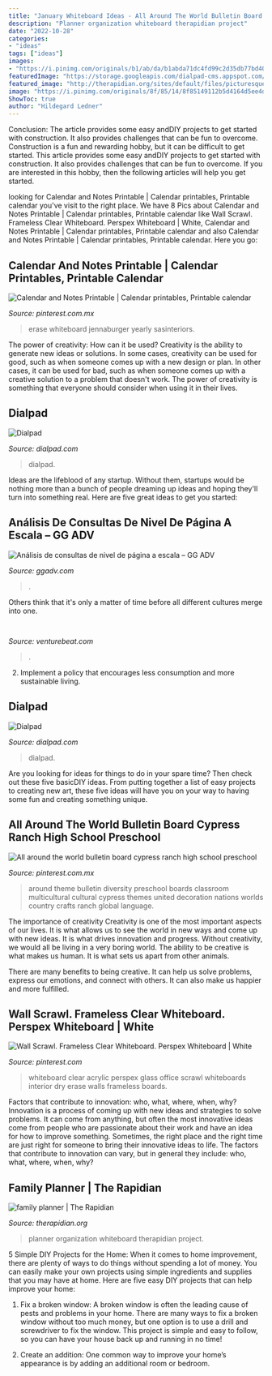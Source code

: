 ```yaml
---
title: "January Whiteboard Ideas - All Around The World Bulletin Board Cypress Ranch High School Preschool"
description: "Planner organization whiteboard therapidian project"
date: "2022-10-28"
categories:
- "ideas"
tags: ["ideas"]
images:
- "https://i.pinimg.com/originals/b1/ab/da/b1abda71dc4fd99c2d35db77bd402956.jpg"
featuredImage: "https://storage.googleapis.com/dialpad-cms.appspot.com/cms/blog/content/DSC01074.jpg"
featured_image: "http://therapidian.org/sites/default/files/picturesque_images/img_2535.jpg"
image: "https://i.pinimg.com/originals/8f/85/14/8f85149112b5d4164d5ee4d9522e6340.jpg"
ShowToc: true
author: "Hildegard Ledner"
---
```



Conclusion: The article provides some easy andDIY projects to get started with construction. It also provides challenges that can be fun to overcome.
Construction is a fun and rewarding hobby, but it can be difficult to get started. This article provides some easy andDIY projects to get started with construction. It also provides challenges that can be fun to overcome. If you are interested in this hobby, then the following articles will help you get started.

	

		
looking for Calendar and Notes Printable | Calendar printables, Printable calendar you've visit to the right place. We have 8 Pics about Calendar and Notes Printable | Calendar printables, Printable calendar like Wall Scrawl. Frameless Clear Whiteboard. Perspex Whiteboard | White, Calendar and Notes Printable | Calendar printables, Printable calendar and also Calendar and Notes Printable | Calendar printables, Printable calendar. Here you go:
		
    
## Calendar And Notes Printable | Calendar Printables, Printable Calendar

<img loading=lazy src="https://i.pinimg.com/originals/b1/ab/da/b1abda71dc4fd99c2d35db77bd402956.jpg" onerror="this.onerror=null;this.src='https://tse4.mm.bing.net/th?id=OIP.chJTRuw2hijloN8OcfsSUgHaE3&amp;pid=15.1';" alt="Calendar and Notes Printable | Calendar printables, Printable calendar">

_Source: pinterest.com.mx_

>erase whiteboard jennaburger yearly sasinteriors. 

	

The power of creativity: How can it be used?
Creativity is the ability to generate new ideas or solutions. In some cases, creativity can be used for good, such as when someone comes up with a new design or plan. In other cases, it can be used for bad, such as when someone comes up with a creative solution to a problem that doesn't work. The power of creativity is something that everyone should consider when using it in their lives.

    
## Dialpad

<img loading=lazy src="https://storage.googleapis.com/dialpad-cms.appspot.com/cms/blog/content/DSC01074.jpg" onerror="this.onerror=null;this.src='https://tse4.mm.bing.net/th?id=OIP.jrRYAl1U9MI3M7nqFqj7fAHaE8&amp;pid=15.1';" alt="Dialpad">

_Source: dialpad.com_

>dialpad. 

	

Ideas are the lifeblood of any startup. Without them, startups would be nothing more than a bunch of people dreaming up ideas and hoping they'll turn into something real. Here are five great ideas to get you started: 

    
## Análisis De Consultas De Nivel De Página A Escala – GG ADV

<img loading=lazy src="https://moz.com/cms/Example-Pivot-_-Full-Dataset-1.png?mtime=20210430154636&amp;focal=none" onerror="this.onerror=null;this.src='https://tse1.mm.bing.net/th?id=OIP.TlAaDrE-mYJGKgM5qHxkHwHaCA&amp;pid=15.1';" alt="Análisis de consultas de nivel de página a escala – GG ADV">

_Source: ggadv.com_

>. 

	

Others think that it's only a matter of time before all different cultures merge into one.

    
## 

<img loading=lazy src="https://venturebeat.com/wp-content/uploads/2018/07/fireworks_by_grucci.png?w=800" onerror="this.onerror=null;this.src='https://tse3.mm.bing.net/th?id=OIP.m5dUZh8xS0QJ_q8ju3DozAHaEM&amp;pid=15.1';" alt="">

_Source: venturebeat.com_

>. 

	

2. Implement a policy that encourages less consumption and more sustainable living. 

    
## Dialpad

<img loading=lazy src="https://storage.googleapis.com/dialpad-cms.appspot.com/cms/blog/content/1480467424376.png" onerror="this.onerror=null;this.src='https://tse4.mm.bing.net/th?id=OIP.tADcZvA4E4LbkH9dqq7iVgHaE8&amp;pid=15.1';" alt="Dialpad">

_Source: dialpad.com_

>dialpad. 

	

Are you looking for ideas for things to do in your spare time? Then check out these five basicDIY ideas. From putting together a list of easy projects to creating new art, these five ideas will have you on your way to having some fun and creating something unique.

    
## All Around The World Bulletin Board Cypress Ranch High School Preschool

<img loading=lazy src="https://i.pinimg.com/originals/cc/eb/49/cceb49d50aa12c56b4a72db76f89bd35.jpg" onerror="this.onerror=null;this.src='https://tse1.mm.bing.net/th?id=OIP.zuE8SH_f4O_WV2kY_HHxUgHaJ6&amp;pid=15.1';" alt="All around the world bulletin board cypress ranch high school preschool">

_Source: pinterest.com.mx_

>around theme bulletin diversity preschool boards classroom multicultural cultural cypress themes united decoration nations worlds country crafts ranch global language. 

	

The importance of creativity
Creativity is one of the most important aspects of our lives. It is what allows us to see the world in new ways and come up with new ideas. It is what drives innovation and progress.
Without creativity, we would all be living in a very boring world. The ability to be creative is what makes us human. It is what sets us apart from other animals.

There are many benefits to being creative. It can help us solve problems, express our emotions, and connect with others. It can also make us happier and more fulfilled.

    
## Wall Scrawl. Frameless Clear Whiteboard. Perspex Whiteboard | White

<img loading=lazy src="https://i.pinimg.com/originals/8f/85/14/8f85149112b5d4164d5ee4d9522e6340.jpg" onerror="this.onerror=null;this.src='https://tse3.mm.bing.net/th?id=OIP.gfwGQk_mfZnodWXt0HI3nwHaI_&amp;pid=15.1';" alt="Wall Scrawl. Frameless Clear Whiteboard. Perspex Whiteboard | White">

_Source: pinterest.com_

>whiteboard clear acrylic perspex glass office scrawl whiteboards interior dry erase walls frameless boards. 

	

Factors that contribute to innovation: who, what, where, when, why?
Innovation is a process of coming up with new ideas and strategies to solve problems. It can come from anything, but often the most innovative ideas come from people who are passionate about their work and have an idea for how to improve something. Sometimes, the right place and the right time are just right for someone to bring their innovative ideas to life. The factors that contribute to innovation can vary, but in general they include: who, what, where, when, why?

    
## Family Planner | The Rapidian

<img loading=lazy src="http://therapidian.org/sites/default/files/picturesque_images/img_2535.jpg" onerror="this.onerror=null;this.src='https://tse3.mm.bing.net/th?id=OIP.x-bSZ-0SFGGXstqHlEnUNwHaFi&amp;pid=15.1';" alt="family planner | The Rapidian">

_Source: therapidian.org_

>planner organization whiteboard therapidian project. 

	

5 Simple DIY Projects for the Home:
When it comes to home improvement, there are plenty of ways to do things without spending a lot of money. You can easily make your own projects using simple ingredients and supplies that you may have at home. Here are five easy DIY projects that can help improve your home: 
1. Fix a broken window: A broken window is often the leading cause of pests and problems in your home. There are many ways to fix a broken window without too much money, but one option is to use a drill and screwdriver to fix the window. This project is simple and easy to follow, so you can have your house back up and running in no time!

2. Create an addition: One common way to improve your home’s appearance is by adding an additional room or bedroom.


